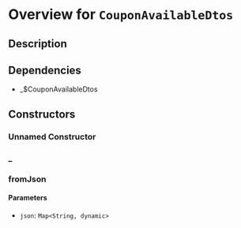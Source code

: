 # Overview for `CouponAvailableDtos`

## Description



## Dependencies

- _$CouponAvailableDtos

## Constructors

### Unnamed Constructor


### _


### fromJson


#### Parameters

- `json`: `Map<String, dynamic>`

